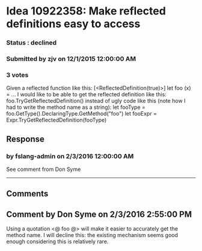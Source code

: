 # Idea 10922358: Make reflected definitions easy to access #

### Status : declined

### Submitted by zjv on 12/1/2015 12:00:00 AM

### 3 votes

Given a reflected function like this:
[<ReflectedDefinition(true)>]
let foo (x) = ...
I would like to be able to get the reflected definition like this:
foo.TryGetReflectedDefinition()
instead of ugly code like this (note how I had to write the method name as a string):
let fooType = foo.GetType().DeclaringType.GetMethod("foo")
let fooExpr = Expr.TryGetReflectedDefinition(fooType)



## Response 
### by fslang-admin on 2/3/2016 12:00:00 AM

See comment from Don Syme

------------------------
## Comments


## Comment by Don Syme on 2/3/2016 2:55:00 PM
Using a quotation <@ foo @> will make it easier to accurately get the method name.
I will decline this: the existing mechanism seems good enough considering this is relatively rare.

